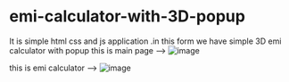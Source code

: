 # emi-calculator-with-3D-popup
It is simple html css and js application .in this form we have simple 3D emi calculator with popup
this is main page -->
![image](https://github.com/user-attachments/assets/4c984251-c7a8-485d-a553-3d113d224fbe)


this is emi  calculator -->
![image](https://github.com/user-attachments/assets/1dba6def-80b4-4f87-a883-40a884377070)




